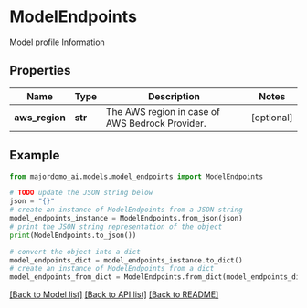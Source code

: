 # ModelEndpoints

Model profile Information

## Properties

Name | Type | Description | Notes
------------ | ------------- | ------------- | -------------
**aws_region** | **str** | The AWS region in case of AWS Bedrock Provider. | [optional] 

## Example

```python
from majordomo_ai.models.model_endpoints import ModelEndpoints

# TODO update the JSON string below
json = "{}"
# create an instance of ModelEndpoints from a JSON string
model_endpoints_instance = ModelEndpoints.from_json(json)
# print the JSON string representation of the object
print(ModelEndpoints.to_json())

# convert the object into a dict
model_endpoints_dict = model_endpoints_instance.to_dict()
# create an instance of ModelEndpoints from a dict
model_endpoints_from_dict = ModelEndpoints.from_dict(model_endpoints_dict)
```
[[Back to Model list]](../README.md#documentation-for-models) [[Back to API list]](../README.md#documentation-for-api-endpoints) [[Back to README]](../README.md)


